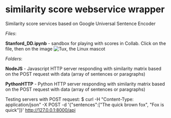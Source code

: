 # similarity score webservice wrapper
Similarity score services based on Google Universal Sentence Encoder 

*Files*:  

**Stanford_DD.ipynb**  -  sandbox for playing with scores in Collab. Click on the file, then on the image ![Tux, the Linux mascot](https://colab.research.google.com/assets/colab-badge.svg)  

*Folders*:  

**NodeJS** - Javascript HTTP server responding with similarity matrix based on the POST request with data (array of sentences or paragraphs)  

**PythonHTTP** - Python HTTP server responding with similarity matrix based on the POST request with data (array of sentences or paragraphs)

Testing servers with POST request:
$ curl -H "Content-Type: application/json" -X POST -d '{"sentences":["The quick brown fox", "Fox is quick"]}' http://127.0.0.1:8000/api
